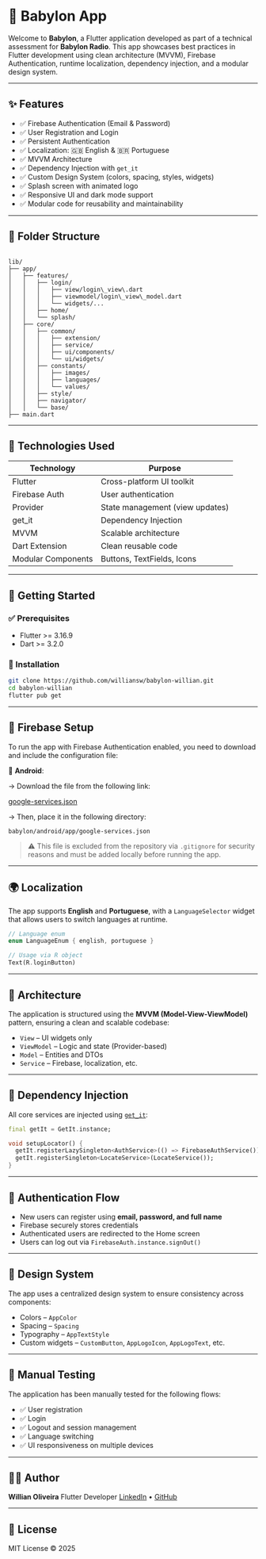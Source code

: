 # 📱 Babylon App

Welcome to **Babylon**, a Flutter application developed as part of a technical assessment for **Babylon Radio**. This app showcases best practices in Flutter development using clean architecture (MVVM), Firebase Authentication, runtime localization, dependency injection, and a modular design system.

---

## ✨ Features

* ✅ Firebase Authentication (Email & Password)  
* ✅ User Registration and Login  
* ✅ Persistent Authentication  
* ✅ Localization: 🇬🇧 English & 🇧🇷 Portuguese  
* ✅ MVVM Architecture  
* ✅ Dependency Injection with `get_it`  
* ✅ Custom Design System (colors, spacing, styles, widgets)  
* ✅ Splash screen with animated logo  
* ✅ Responsive UI and dark mode support  
* ✅ Modular code for reusability and maintainability  

---

## 📁 Folder Structure

```

lib/
├── app/
│   ├── features/
│   │   ├── login/
│   │   │   ├── view/login\_view\.dart
│   │   │   ├── viewmodel/login\_view\_model.dart
│   │   │   └── widgets/...
│   │   ├── home/
│   │   └── splash/
│   ├── core/
│   │   ├── common/
│   │   │   ├── extension/
│   │   │   ├── service/
│   │   │   ├── ui/components/
│   │   │   └── ui/widgets/
│   │   ├── constants/
│   │   │   ├── images/
│   │   │   ├── languages/
│   │   │   └── values/
│   │   ├── style/
│   │   ├── navigator/
│   │   └── base/
├── main.dart

````

---

## 🔧 Technologies Used

| Technology         | Purpose                         |
|--------------------|---------------------------------|
| Flutter            | Cross-platform UI toolkit       |
| Firebase Auth      | User authentication             |
| Provider           | State management (view updates) |
| get_it             | Dependency Injection            |
| MVVM               | Scalable architecture           |
| Dart Extension     | Clean reusable code             |
| Modular Components | Buttons, TextFields, Icons      |

---

## 🚀 Getting Started

### ✅ Prerequisites

* Flutter >= 3.16.9  
* Dart >= 3.2.0  

### 🔧 Installation

```bash
git clone https://github.com/williansw/babylon-willian.git
cd babylon-willian
flutter pub get
````

---

## 🔐 Firebase Setup

To run the app with Firebase Authentication enabled, you need to download and include the configuration file:

📱 **Android**:

→ Download the file from the following link:

[google-services.json](https://drive.google.com/file/d/1cUCQmOwoH1z6pj_Pvhigsoj5oBVSu9Px/view?usp=sharing)

→ Then, place it in the following directory:

```
babylon/android/app/google-services.json
```

> ⚠️ This file is excluded from the repository via `.gitignore` for security reasons and must be added locally before running the app.

---

## 🌍 Localization

The app supports **English** and **Portuguese**, with a `LanguageSelector` widget that allows users to switch languages at runtime.

```dart
// Language enum
enum LanguageEnum { english, portuguese }

// Usage via R object
Text(R.loginButton)
```

---

## 🧠 Architecture

The application is structured using the **MVVM (Model-View-ViewModel)** pattern, ensuring a clean and scalable codebase:

* `View` – UI widgets only
* `ViewModel` – Logic and state (Provider-based)
* `Model` – Entities and DTOs
* `Service` – Firebase, localization, etc.

---

## 💉 Dependency Injection

All core services are injected using [`get_it`](https://pub.dev/packages/get_it):

```dart
final getIt = GetIt.instance;

void setupLocator() {
  getIt.registerLazySingleton<AuthService>(() => FirebaseAuthService());
  getIt.registerSingleton<LocateService>(LocateService());
}
```

---

## 🔐 Authentication Flow

* New users can register using **email, password, and full name**
* Firebase securely stores credentials
* Authenticated users are redirected to the Home screen
* Users can log out via `FirebaseAuth.instance.signOut()`

---

## 🎨 Design System

The app uses a centralized design system to ensure consistency across components:

* Colors – `AppColor`
* Spacing – `Spacing`
* Typography – `AppTextStyle`
* Custom widgets – `CustomButton`, `AppLogoIcon`, `AppLogoText`, etc.

---

## 🧪 Manual Testing

The application has been manually tested for the following flows:

* ✅ User registration
* ✅ Login
* ✅ Logout and session management
* ✅ Language switching
* ✅ UI responsiveness on multiple devices

---

## 👨‍💻 Author

**Willian Oliveira**
Flutter Developer
[LinkedIn](https://www.linkedin.com/in/willian-natieres-67109934/) • [GitHub](https://github.com/williansw)

---

## 📜 License

MIT License © 2025
